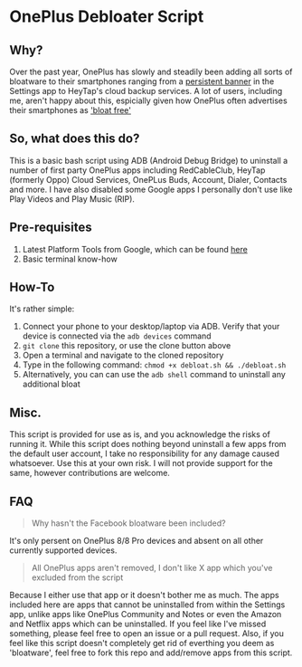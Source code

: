 # OnePlus Debloater Script
## Why?
Over the past year, OnePlus has slowly and steadily been adding all sorts of bloatware to their smartphones ranging from a [persistent banner](https://forums-images.oneplus.net/attachments/1364/1364711-2df454d1218d3cf5bf8ad962263c362b.jpg) in the Settings app to HeyTap's cloud backup services.
A lot of users, including me, aren't happy about this, espicially given how OnePlus often advertises their smartphones as ['bloat free'](https://twitter.com/oneplus_uk/status/1098509256310050816)

## So, what does this do?
This is a basic bash script using ADB (Android Debug Bridge) to uninstall a number of first party OnePlus apps including RedCableClub, HeyTap (formerly Oppo) Cloud Services, OnePLus Buds, Account, Dialer, Contacts and more.
I have also disabled some Google apps I personally don't use like Play Videos and Play Music (RIP).

## Pre-requisites
1. Latest Platform Tools from Google, which can be found [here](https://developer.android.com/studio/releases/platform-tools)
2. Basic terminal know-how

## How-To
It's rather simple:
1. Connect your phone to your desktop/laptop via ADB. Verify that your device is connected via the `adb devices` command
2. `git clone` this repository, or use the clone button above
3. Open a terminal and navigate to the cloned repository
4. Type in the following command:
    `chmod +x debloat.sh && ./debloat.sh`
5. Alternatively, you can can use the `adb shell` command to uninstall any additional bloat  

## Misc.
This script is provided for use as is, and you acknowledge the risks of running it. While this script does nothing beyond uninstall a few apps from the default user account, I take no responsibility for any damage caused whatsoever. Use this at your own risk. I will not provide support for the same, however contributions are welcome.


## FAQ
> Why hasn't the Facebook bloatware been included?

It's only persent on OnePlus 8/8 Pro devices and absent on all other currently supported devices.   

> All OnePlus apps aren't removed, I don't like X app which you've excluded from the script  

Because I either use that app or it doesn't bother me as much. The apps included here are apps that cannot be uninstalled from within the Settings app, unlike apps like OnePlus Community and Notes or even the Amazon and Netflix apps which can be uninstalled. If you feel like I've missed something, please feel free to open an issue or a pull request. Also, if you feel like this script doesn't completely get rid of everthing you deem as 'bloatware', feel free to fork this repo and add/remove apps from this script.
